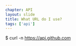 ```yaml
---
chapter: API
layout: slide
title: What URL do I use?
tags: ['api']
---
```


  $ curl -n https://api.github.com
